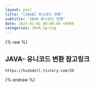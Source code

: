 ```yaml
---
layout: post
title: "[JAVA] 유니코드 변환"
subtitle: "JAVA 유니코드 변환"
date: 2023-01-01 00:00:00 +0900
categories: JAVA_Spring
---
```

{% raw %}
## JAVA- 유니코드 변환 참고링크  
	https://huskdoll.tistory.com/39  
  

{% endraw %}
